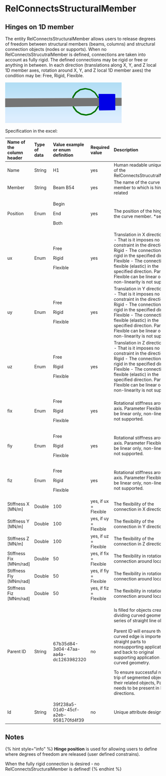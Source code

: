 # RelConnectsStructuralMember

## Hinges on 1D member

The entity RelConnectsStructuralMember allows users to release degrees of freedom between structural members \(beams, columns\) and structural connection objects \(nodes or supports\). When no RelConnectsStrucutralMember is defined, connections are taken into account as fully rigid. The defined connections may be rigid or free or anything in between. In each direction \(translations along X, Y, and Z local 1D member axes, rotation around X, Y, and Z local 1D member axes\) the condition may be: Free, Rigid, Flexible.

![](../.gitbook/assets/22_relconnectsstructuralmember.png)

Specification in the excel:

<table>
  <thead>
    <tr>
      <th style="text-align:left">Name of the column header</th>
      <th style="text-align:left">Type of data</th>
      <th style="text-align:left">Value example or enum definition</th>
      <th style="text-align:left">Required value</th>
      <th style="text-align:left">Description</th>
    </tr>
  </thead>
  <tbody>
    <tr>
      <td style="text-align:left">Name</td>
      <td style="text-align:left">String</td>
      <td style="text-align:left">H1</td>
      <td style="text-align:left">yes</td>
      <td style="text-align:left">Human readable unique name of the RelConnectsStrucutralMember</td>
    </tr>
    <tr>
      <td style="text-align:left">Member</td>
      <td style="text-align:left">String</td>
      <td style="text-align:left">Beam B54</td>
      <td style="text-align:left">yes</td>
      <td style="text-align:left">The name of the curve member to which is hinge related</td>
    </tr>
    <tr>
      <td style="text-align:left">Position</td>
      <td style="text-align:left">Enum</td>
      <td style="text-align:left">
        <p>Begin</p>
        <p>End</p>
        <p>Both</p>
      </td>
      <td style="text-align:left">yes</td>
      <td style="text-align:left">The position of the hinge on the curve member. *see notes</td>
    </tr>
    <tr>
      <td style="text-align:left">ux</td>
      <td style="text-align:left">Enum</td>
      <td style="text-align:left">
        <p>Free</p>
        <p>Rigid</p>
        <p>Flexible</p>
      </td>
      <td style="text-align:left">yes</td>
      <td style="text-align:left">Translation in X direction. Free - That is it imposes no constraint in
        the direction. Rigid - The connection in fully rigid in the specified direction.
        Flexible - The connection is flexible (elastic) in the specified direction.
        Parameter Flexible can be linear only, non-linearity is not supported.</td>
    </tr>
    <tr>
      <td style="text-align:left">uy</td>
      <td style="text-align:left">Enum</td>
      <td style="text-align:left">
        <p>Free</p>
        <p>Rigid</p>
        <p>Flexible</p>
      </td>
      <td style="text-align:left">yes</td>
      <td style="text-align:left">Translation in Y direction. Free - That is it imposes no constraint in
        the direction. Rigid - The connection in fully rigid in the specified direction.
        Flexible - The connection is flexible (elastic) in the specified direction.
        Parameter Flexible can be linear only, non-linearity is not supported.</td>
    </tr>
    <tr>
      <td style="text-align:left">uz</td>
      <td style="text-align:left">Enum</td>
      <td style="text-align:left">
        <p>Free</p>
        <p>Rigid</p>
        <p>Flexible</p>
      </td>
      <td style="text-align:left">yes</td>
      <td style="text-align:left">Translation in Z direction. Free - That is it imposes no constraint in
        the direction. Rigid - The connection in fully rigid in the specified direction.
        Flexible - The connection is flexible (elastic) in the specified direction.
        Parameter Flexible can be linear only, non-linearity is not supported.</td>
    </tr>
    <tr>
      <td style="text-align:left">fix</td>
      <td style="text-align:left">Enum</td>
      <td style="text-align:left">
        <p>Free</p>
        <p>Rigid</p>
        <p>Flexible</p>
      </td>
      <td style="text-align:left">yes</td>
      <td style="text-align:left">Rotational stiffness around X axis. Parameter Flexible can be linear only,
        non-linearity is not supported.</td>
    </tr>
    <tr>
      <td style="text-align:left">fiy</td>
      <td style="text-align:left">Enum</td>
      <td style="text-align:left">
        <p>Free</p>
        <p>Rigid</p>
        <p>Flexible</p>
      </td>
      <td style="text-align:left">yes</td>
      <td style="text-align:left">Rotational stiffness around Y axis. Parameter Flexible can be linear only,
        non-linearity is not supported.</td>
    </tr>
    <tr>
      <td style="text-align:left">fiz</td>
      <td style="text-align:left">Enum</td>
      <td style="text-align:left">
        <p>Free</p>
        <p>Rigid</p>
        <p>Flexible</p>
      </td>
      <td style="text-align:left">yes</td>
      <td style="text-align:left">Rotational stiffness around Z axis. Parameter Flexible can be linear only,
        non-linearity is not supported.</td>
    </tr>
    <tr>
      <td style="text-align:left">Stiffness X [MN/m]</td>
      <td style="text-align:left">Double</td>
      <td style="text-align:left">100</td>
      <td style="text-align:left">yes, if ux = Flexible</td>
      <td style="text-align:left">The flexibility of the connection in X direction</td>
    </tr>
    <tr>
      <td style="text-align:left">Stiffness Y [MN/m]</td>
      <td style="text-align:left">Double</td>
      <td style="text-align:left">100</td>
      <td style="text-align:left">yes, if uy = Flexible</td>
      <td style="text-align:left">The flexibility of the connection in Y direction</td>
    </tr>
    <tr>
      <td style="text-align:left">Stiffness Z [MN/m]</td>
      <td style="text-align:left">Double</td>
      <td style="text-align:left">100</td>
      <td style="text-align:left">yes, if uz = Flexible</td>
      <td style="text-align:left">The flexibility of the connection in Z direction</td>
    </tr>
    <tr>
      <td style="text-align:left">Stiffness Fix [MNm/rad]</td>
      <td style="text-align:left">Double</td>
      <td style="text-align:left">50</td>
      <td style="text-align:left">yes, if fix = Flexible</td>
      <td style="text-align:left">The flexibility in rotation of the connection around local X axis</td>
    </tr>
    <tr>
      <td style="text-align:left">Stiffness Fiy [MNm/rad]</td>
      <td style="text-align:left">Double</td>
      <td style="text-align:left">50</td>
      <td style="text-align:left">yes, if fiy = Flexible</td>
      <td style="text-align:left">The flexibility in rotation of the connection around local Y axis</td>
    </tr>
    <tr>
      <td style="text-align:left">Stiffness Fiz [MNm/rad]</td>
      <td style="text-align:left">Double</td>
      <td style="text-align:left">50</td>
      <td style="text-align:left">yes, if fiz = Flexible</td>
      <td style="text-align:left">The flexibility in rotation of the connection around local Z axis</td>
    </tr>
    <tr>
      <td style="text-align:left">Parent ID</td>
      <td style="text-align:left">String</td>
      <td style="text-align:left">67b35d84-3d04-47aa-aa4a-dc1263982320</td>
      <td style="text-align:left">no</td>
      <td style="text-align:left">
        <p>Is filled for objects created be dividing curved geometry to series of
          straight line objects.
          <br />
          <br />Parent ID will ensure that curved edge is imported as straight parts to
          nonsupporting application, and back to original supporting application
          as curved geometry.</p>
        <p>To ensure successful round trip of segmented objects and their related
          objects, Parent ID needs to be present in both directions.</p>
      </td>
    </tr>
    <tr>
      <td style="text-align:left">Id</td>
      <td style="text-align:left">String</td>
      <td style="text-align:left">39f238a5-01d0-45cf-a2eb-958170fd4f39</td>
      <td style="text-align:left">no</td>
      <td style="text-align:left">Unique attribute designation</td>
    </tr>
  </tbody>
</table>

## Notes

{% hint style="info" %}
**Hinge position** is used for allowing users to define where degrees of freedom are released \(user defined constrains\).

When the fully rigid connection is desired - no RelConnectsStructuralMember is defined!
{% endhint %}


